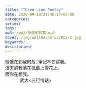 ```yaml
---
title: "Three Line Poetry"
date: 2020-09-18T21:46:17+08:00
categories: 
series:
tags: 
mp3: /mp3/街道的寂寞.mp3
cover: /img/wallhaven-672007-2.jpg
keywords:
description: 
---
```

螃蟹在剝我的殼, 筆記本在寫我。  
漫天的我落在楓葉上雪花上。  
而你在想我。  
&nbsp;&nbsp;&nbsp;&nbsp;&nbsp;&nbsp;&nbsp;&nbsp;&nbsp;&nbsp;&nbsp; 武大<三行情话>

